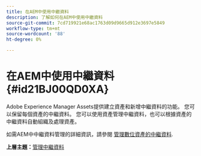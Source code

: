 ```yaml
---
title: 在AEM中使用中繼資料
description: 了解如何在AEM中使用中繼資料
source-git-commit: 7cd719921e68ac1763d09d9665d912e3697e5849
workflow-type: tm+mt
source-wordcount: '88'
ht-degree: 0%

---
```



# 在AEM中使用中繼資料 {#id21BJ00QD0XA}

Adobe Experience Manager Assets提供建立資產和新增中繼資料的功能。 您可以保留每個資產的中繼資料。 您可以使用資產管理中繼資料，也可以根據資產的中繼資料自動組織及處理資產。

如需AEM中中繼資料管理的詳細資訊，請參閱 [管理數位資產的中繼資料](https://experienceleague.adobe.com/docs/experience-manager-65/assets/using/metadata.html?lang=en).

**上層主題：**[&#x200B;管理中繼資料](manage-metadata.md)

